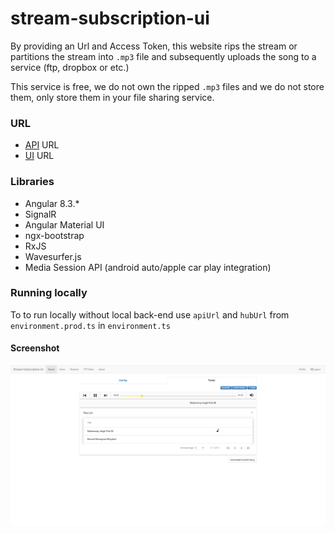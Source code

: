 # stream-subscription-ui

By providing an Url and Access Token, this website rips the stream or partitions the stream into `.mp3` file and subsequently uploads the song to a service (ftp, dropbox or etc.)

This service is free, we do not own the ripped `.mp3` files and we do not store them, only store them in your file sharing service.

### URL

- [API](https://stream-subscription-api.herokuapp.com/) URL
- [UI](https://stream-subscription-ui.herokuapp.com/) URL

### Libraries
  - Angular 8.3.*
  - SignalR
  - Angular Material UI
  - ngx-bootstrap
  - RxJS
  - Wavesurfer.js
  - Media Session API (android auto/apple car play integration)

### Running locally

To to run locally without local back-end use `apiUrl` and `hubUrl` from `environment.prod.ts` in `environment.ts`

#### Screenshot
![screenshot](screencapture-stream-subscription-ui-herokuapp.png "Logo Title Text 1")
